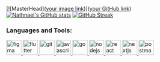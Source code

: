 [![MasterHead]([your image link](https://i.pinimg.com/564x/69/69/7f/69697fe98099bf566f8b8777efb867e9.jpg))]([your GitHub link](https://github.com/nati-d/nati-d))
[![Nathnael's GitHub stats](https://github-readme-stats.vercel.app/api?username=nati-d)](https://github.com/nati-d/nati-d)
[![GitHub Streak](https://github-readme-streak-stats.herokuapp.com/?user=nati-d)](https://git.io/streak-stats)
<h3 align="left">Languages and Tools:</h3>
<p align="left">
  
  <a href="https://www.figma.com/" target="_blank"> 
    <img src="https://www.vectorlogo.zone/logos/figma/figma-icon.svg" alt="figma" width="40" height="40"/> 
  </a> 
  <a href="https://flutter.dev" target="_blank"> 
    <img src="https://www.vectorlogo.zone/logos/flutterio/flutterio-icon.svg" alt="flutter" width="40" height="40"/> 
  </a> 
  <a href="https://git-scm.com/" target="_blank"> 
    <img src="https://www.vectorlogo.zone/logos/git-scm/git-scm-icon.svg" alt="git" width="40" height="40"/> 
  </a> 
  
 
  <a href="https://www.javascript.com/" target="_blank">
    <img src="https://www.vectorlogo.zone/logos/javascript/javascript-icon.svg" alt="javascript" width="40" height="40"/>
  </a>
  <a href="https://golang.org/" target="_blank">
    <img src="https://www.vectorlogo.zone/logos/golang/golang-icon.svg" alt="go" width="40" height="40"/>
  </a>
  <a href="https://nodejs.org/" target="_blank">
    <img src="https://www.vectorlogo.zone/logos/nodejs/nodejs-icon.svg" alt="nodejs" width="40" height="40"/>
  </a>
  <a href="https://reactjs.org/" target="_blank">
    <img src="https://www.vectorlogo.zone/logos/reactjs/reactjs-icon.svg" alt="react" width="40" height="40"/>
  </a>
  <a href="https://nextjs.org/" target="_blank">
    <img src="https://www.vectorlogo.zone/logos/nextjs/nextjs-icon.svg" alt="nextjs" width="40" height="40"/>
  </a>
  <a href="https://www.postman.com/" target="_blank">
    <img src="https://www.vectorlogo.zone/logos/getpostman/getpostman-icon.svg" alt="postman" width="40" height="40"/>
  </a>
</p>





